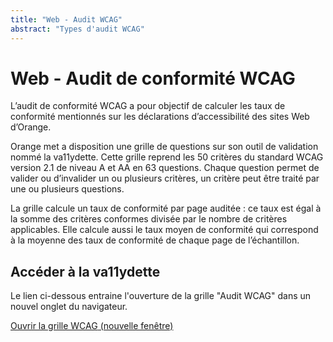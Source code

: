 ```yaml
---
title: "Web - Audit WCAG"
abstract: "Types d'audit WCAG"
---
```


# Web - Audit de conformité WCAG 

L’audit de conformité WCAG a pour objectif de calculer les taux de conformité mentionnés sur les déclarations d’accessibilité des sites Web d’Orange.

Orange met a disposition une grille de questions sur son outil de validation nommé la va11ydette. Cette grille reprend les 50 critères du standard WCAG version 2.1 de niveau A et AA en 63 questions. Chaque question permet de valider ou d’invalider un ou plusieurs critères, un critère peut être traité par une ou plusieurs questions. 

La grille calcule un taux de conformité par page auditée : ce taux est égal à la somme des critères conformes divisée par le nombre de critères applicables. Elle calcule aussi le taux moyen de conformité qui correspond à la moyenne des taux de conformité de chaque page de l’échantillon.

## Accéder à la va11ydette

Le lien ci-dessous entraine l'ouverture de la grille "Audit WCAG" dans un nouvel onglet du navigateur.  

<a href="https://la-va11ydette.orange.com/?list=wcag-web&lang=fr" target="_blank" rel="noopener noreferrer" class="btn btn-secondary" title="Ouvrir la grille WCAG (nouvelle fenêtre)">Ouvrir la grille WCAG<span class="visually-hidden"> (nouvelle fenêtre)</span></a>
	